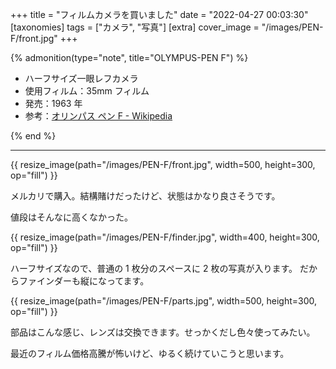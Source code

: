 +++
title = "フィルムカメラを買いました"
date = "2022-04-27 00:03:30"
[taxonomies]
tags = ["カメラ", "写真"]
[extra]
cover_image = "/images/PEN-F/front.jpg"
+++

{% admonition(type="note", title="OLYMPUS-PEN F") %}

- ハーフサイズ一眼レフカメラ
- 使用フィルム：35mm フィルム
- 発売：1963 年
- 参考：[オリンパス ペン F - Wikipedia](https://ja.wikipedia.org/wiki/%E3%82%AA%E3%83%AA%E3%83%B3%E3%83%91%E3%82%B9_%E3%83%9A%E3%83%B3F)

{% end %}

---

{{ resize_image(path="/images/PEN-F/front.jpg", width=500, height=300, op="fill") }}

メルカリで購入。結構賭けだったけど、状態はかなり良さそうです。

値段はそんなに高くなかった。

{{ resize_image(path="/images/PEN-F/finder.jpg", width=400, height=300, op="fill") }}

ハーフサイズなので、普通の 1 枚分のスペースに 2 枚の写真が入ります。
だからファインダーも縦になってます。

{{ resize_image(path="/images/PEN-F/parts.jpg", width=500, height=300, op="fill") }}

部品はこんな感じ、レンズは交換できます。せっかくだし色々使ってみたい。

最近のフィルム価格高騰が怖いけど、ゆるく続けていこうと思います。

